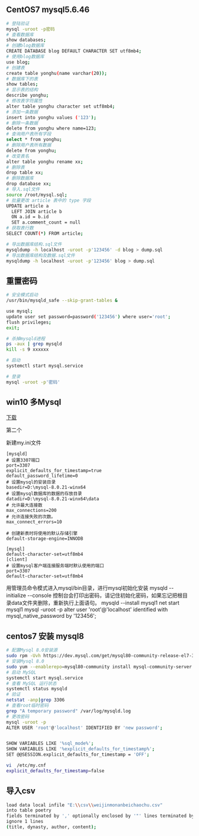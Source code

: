 ## CentOS7  mysql5.6.46

```bash
# 登陆验证
mysql -uroot -p密码
# 查看数据库
show databases;
# 创建blog数据库
CREATE DATABASE blog DEFAULT CHARACTER SET utf8mb4;
# 使用blog数据库
use blog;
# 创建表
create table yonghu(name varchar(20));
# 数据库下的表
show tables;
# 显示表的结构
describe yonghu;
# 修改表字符属性
alter table yonghu character set utf8mb4;
# 添加一条数据
insert into yonghu values ('123');
# 删除一条数据
delete from yonghu where name=123;
# 查询用户表所有字段
select * from yonghu;
# 删除用户表所有数据
delete from yonghu;
# 改变表名
alter table yonghu rename xx;
# 删除表
drop table xx;
# 删除数据库
drop database xx;
# 导入.sql文件
source /root/mysql.sql;
# 批量更改 article 表中的 type 字段
UPDATE article a
  LEFT JOIN article b
  ON a.id = b.id
  SET a.comment_count = null
# 获取表行数
SELECT COUNT(*) FROM article;

# 导出数据库结构.sql文件
mysqldump -h localhost -uroot -p'123456' -d blog > dump.sql
# 导出数据库结构及数据.sql文件
mysqldump -h localhost -uroot -p'123456' blog > dump.sql
```

## 重置密码
```bash
# 安全模式启动
/usr/bin/mysqld_safe --skip-grant-tables &

use mysql;
update user set password=password('123456') where user='root';
flush privileges;
exit;

# 杀掉mysqld进程
ps -aux | grep mysqld
kill -s 9 xxxxxx

# 启动
systemctl start mysql.service

# 登录
mysql -uroot -p'密码'
```

## win10 多Mysql

[下载](https://dev.mysql.com/downloads/mysql/)

第二个

新建my.ini文件
```
[mysqld]
# 设置3307端口
port=3307
explicit_defaults_for_timestamp=true
default_password_lifetime=0
# 设置mysql的安装目录
basedir=D:\mysql-8.0.21-winx64
# 设置mysql数据库的数据的存放目录
datadir=D:\mysql-8.0.21-winx64\data
# 允许最大连接数
max_connections=200
# 允许连接失败的次数。
max_connect_errors=10

# 创建新表时将使用的默认存储引擎
default-storage-engine=INNODB

[mysql]
default-character-set=utf8mb4
[client]
# 设置mysql客户端连接服务端时默认使用的端口
port=3307
default-character-set=utf8mb4
```
用管理员命令模式进入mysql/bin目录，进行mysql初始化安装
mysqld --initialize --console
控制台会打印出密码，请记住初始化密码，如果忘记把根目录data文件夹删除，重新执行上面语句。
mysqld --install mysql1
net start mysql1
mysql -uroot -p
alter user 'root'@'localhost' identified with mysql_native_password by '123456';



## centos7 安装 mysql8

```bash
# 配置Mysql 8.0安装源
sudo rpm -Uvh https://dev.mysql.com/get/mysql80-community-release-el7-3.noarch.rpm
# 安装Mysql 8.0
sudo yum --enablerepo=mysql80-community install mysql-community-server
# 启动 MySQL
systemctl start mysql.service
# 查看 MySQL 运行状态
systemctl status mysqld
# 验证
netstat -anp|grep 3306
# 查看root临时密码
grep "A temporary password" /var/log/mysqld.log
# 更改密码
mysql -uroot -p
ALTER USER 'root'@'localhost' IDENTIFIED BY 'new password';
```

```bash

SHOW VARIABLES LIKE '%sql_mode%';
SHOW VARIABLES LIKE '%explicit_defaults_for_timestamp%';
SET @@SESSION.explicit_defaults_for_timestamp = 'OFF';

vi  /etc/my.cnf
explicit_defaults_for_timestamp=false
```
## 导入csv

```bash
load data local infile "E:\\csv\\weijinmonanbeichaochu.csv"
into table poetry
fields terminated by ',' optionally enclosed by '"' lines terminated by '\r\n'
ignore 1 lines
(title, dynasty, author, content);
```